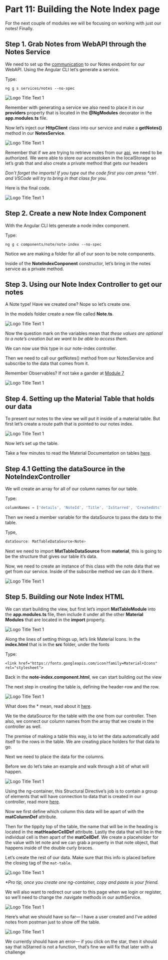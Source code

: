# Part 11: Building the Note Index page

For the next couple of modules we will be focusing on working with just our notes! Finally.

## Step 1. Grab Notes from WebAPI through the Notes Service

We need to set up the [communication](https://media.giphy.com/media/vIg5t0KHYqgE0/giphy.gif) to our Notes endpoint for our WebAPI. Using the Angular CLI let’s generate a service.

Type:

```text
ng g s services/notes --no-spec
```

![Logo Title Text 1](.gitbook/assets/00%20%2813%29.PNG)

Remember with generating a service we also need to place it in our **providers** property that is located in the **@NgModules** decorator in the **app.modules.ts** file.

Now let’s inject our **HttpClient** class into our service and make a **getNotes\(\)** method in our **NotesService**.

![Logo Title Text 1](.gitbook/assets/01%20%281%29.PNG)

Remember that if we are trying to retrieve notes from our [api](http://kcpelevennoteapie.azurewebsites.net/swagger/ui/index#!/Notes/Notes_Get), we need to be authorized. We were able to store our accesstoken in the localStorage so let’s grab that and also create a private method that gets our headers

_Don’t forget the imports! If you type out the code first you can press \*ctrl . and VSCode will try to bring in that class for you._ 

Here is the final code.

![Logo Title Text 1](.gitbook/assets/02%20%2813%29.PNG)

## Step 2. Create a new Note Index Component

With the Angular CLI lets generate a node index component.

Type:

```text
ng g c components/note/note-index --no-spec
```

Notice we are making a folder for all of our soon to be note components.

Inside of the **NoteIndexConponent** constructor, let’s bring in the notes service as a private method.

## Step 3. Using our Note Index Controller to get our notes

A Note type! Have we created one? Nope so let’s create one.

In the models folder create a new file called **Note.ts**.

![Logo Title Text 1](.gitbook/assets/03%20%282%29.PNG)

Now the question mark on the variables mean that _these values are optional to a note’s creation but we want to be able to access them._

We can now use this type in our note-index controller.

Then we need to call our getNotes\(\) method from our NotesService and subscribe to the data that comes from it.

Remember Observables? If not take a gander at [Module 7](logging-in-with-a-token.md)

![Logo Title Text 1](.gitbook/assets/04%20%281%29.PNG)

## Step 4. Setting up the Material Table that holds our data

To present our notes to the view we will put it inside of a material table. But first let’s create a route path that is pointed to our notes index.

![Logo Title Text 1](.gitbook/assets/05%20%286%29.PNG)

Now let’s set up the table.

Take a few minutes to read the Material Documentation on tables [here](https://material.angular.io/components/table/overview).

## Step 4.1 Getting the dataSource in the NoteIndexController

We will create an array for all of our column names for our table.

Type:

```javascript
columnNames = ['details', 'NoteId', 'Title', 'IsStarred', 'CreatedUtc', 'buttons'];
```

Then we need a member variable for the dataSource to pass the data to the table.

Type,

```javascript
dataSource: MatTableDataSource<Note>
```

Next we need to import **MatTableDataSource** from **material**, this is going to be the structure that gives our table it’s data.

Now, we need to create an instance of this class with the note data that we get from our service. Inside of the subscribe method we can do it there.

![Logo Title Text 1](.gitbook/assets/tablerefa.PNG)

## Step 5. Building our Note Index HTML

We can start building the view, but first let’s import **MatTableModule** into the **app.modules.ts** file, then include it under all the other **Material Modules** that are located in the **import** property.

![Logo Title Text 1](.gitbook/assets/09%20%282%29.PNG)

Along the lines of setting things up, let’s link Material Icons. In the **index.html** that is in the **src** folder, under the fonts

Type:

```markup
<link href="https://fonts.googleapis.com/icon?family=Material+Icons" rel="stylesheet">
```

Back in the **note-index.component.html**, we can start building out the view

The next step in creating the table is, defining the header-row and the row.

![Logo Title Text 1](.gitbook/assets/10%20%283%29.PNG)

What does the \* mean, read about it [here](https://angular.io/guide/structural-directives#prefer-the-asterisk--syntax).

We tie the dataSource for the table with the one from our controller. Then also, we connect our column names from the array that we create in the controller as well.

The premise of making a table this way, is to let the data automatically add itself to the rows in the table. We are creating place holders for that data to go.

Next we need to place the data for the columns.

Before we do let’s take an example and walk through a bit of what will happen.

![Logo Title Text 1](.gitbook/assets/11.PNG)

Using the ng-container, this Structural Directive’s job is to contain a group of elements that will have connection to data that is created in our controller, read more [here](https://angular.io/guide/structural-directives#group-sibling-elements-with-ng-container).

Now we first define which column this data will be apart of with the **matColumnDef** attribute.

Then for the tippity top of the table, the name that will be in the heading is located in the **matHeaderCellDef** attribute. Lastly the data that will be in the individual cell is then apart of the **matCellDef**. We create a placeholder for the value with let note and we can grab a property in that note object, that happens inside of the double curly braces.

Let’s create the rest of our data. Make sure that this info is placed before the closing tag of the `mat-table`.

![Logo Title Text 1](.gitbook/assets/12.PNG)

_\*Pro tip, once you create one ng-container, copy and paste is your friend._

We will also want to redirect our user to this page when we login or register, so we’ll need to change the .navigate methods in our authService.

![Logo Title Text 1](.gitbook/assets/13.PNG)

Here’s what we should have so far— I have a user created and I’ve added notes from postman just to show off the table.

![Logo Title Text 1](.gitbook/assets/14.PNG)

We currently should have an error— if you click on the star, then it should say that isStarred is not a function, that’s fine we will fix that later with a challenge

